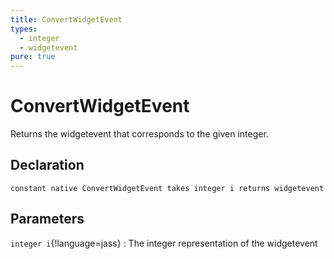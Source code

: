 ```yaml
---
title: ConvertWidgetEvent
types:
  - integer
  - widgetevent
pure: true
---
```


# ConvertWidgetEvent
Returns the widgetevent that corresponds to the given integer.

## Declaration

```jass
constant native ConvertWidgetEvent takes integer i returns widgetevent
```

## Parameters
`integer i`{!language=jass}
: The integer representation of the widgetevent
